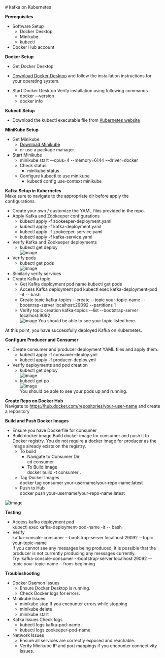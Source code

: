 ﻿﻿# kafka on Kubernetes

**Prerequisites**
- Software Setup
  * Docker Desktop
  * Minikube
  * kubectl
- Docker Hub account 

**Docker Setup**
+ Get Docker Desktop
 - [Download Docker Desktop](https://www.docker.com/products/docker-desktop/) and follow the installation instructions for your operating system.
+ Start Docker Desktop
  Verify installation using following commands <br>
   - docker --version
   - docker info

**Kubectl Setup**
+ Download the kubectl executable file from [Kubernetes website](https://kubernetes.io/docs/tasks/tools/install-kubectl-windows/)

**MiniKube Setup**
+ Get Minikube <br>
  - [Download Minikube](https://minikube.sigs.k8s.io/docs/start/?arch=%2Fwindows%2Fx86-64%2Fstable%2F.exe+download)
  - or use a package manager.
+ Start Minikube
  - minikube start --cpus=4 --memory=6144 --driver=docker
  - Check status:
    * minikube status
  - Configure kubectl to use minikube
    * kubectl config use-context minikube

**Kafka Setup in Kubernetes** <br>
Make sure to navigate to the appropriate dir before apply the configurations. <br>
+ Create your own / customize the YAML files provided in the repo.
+ Apply Kafka and Zookeeper configurations
  - kubectl apply -f zookeeper-deployment.yaml
  - kubectl apply -f kafka-deployment.yaml
  - kubectl apply -f zookeeper-service.yaml
  - kubectl apply -f kafka-service.yaml
+ Verify Kafka and Zookeeper deployments
  - kubectl get deploy <br>
    ![image](https://github.com/user-attachments/assets/de227646-6861-42ba-a185-e09bbaa76576)
+ Verify pods
  - kubectl get pods <br>
    ![image](https://github.com/user-attachments/assets/9e45bc5a-54e0-4cef-89c4-c9fb20388e0c)
+ Similarly verify services
+ Create Kafka topic
  - Get Kafka deployment pod name
    kubectl get pods
  - Access Kafka deployment pod
    kubectl exec kafka-deployment-pod -it -- bash
  - Create topic
    kafka-topics --create --topic your-topic-name --bootstrap-server localhost:29092 --partitions 1
  - Verify topic creation
    kafka-topics --list --bootstrap-server localhost:9092 <br>
    ![image](https://github.com/user-attachments/assets/cb001f2b-139f-4400-85a2-49b09cc275da)
    You should be able to see your topic listed here.

At this point, you have successfully deployed Kafka on Kubernetes. 

**Configure Producer and Consumer**
+ Create consumer and producer deployment YAML files and apply them.
  - kubectl apply -f consumer-deploy.yml
  - kubectl apply -f producer-deploy.yml
+ Verify deployments and pod creation
  - kubectl get deploy <br>
    ![image](https://github.com/user-attachments/assets/b2d92cf3-c886-4d39-8db5-35706ecf849b)
  - kubectl get po <br>
    ![image](https://github.com/user-attachments/assets/3c44b4fd-75fb-465a-9561-6c4afe462aef) <br>
You should be able to see your pods up and running.

**Create Repo on Docker Hub** <br>
Navigate to https://hub.docker.com/repositories/your-user-name and create a repository. 

**Build and Push Docker Images**
+ Ensure you have Dockerfile for consumer
+ Build docker image
  Build docker image for consumer and push it to Docker registry. You do not require a docker image for producer as the image already exists on the registry.
  * To build <br>
    - Navigate to Consumer Dir <br>
      cd consumer <br>
    - To Build Image <br>
      docker build -t consumer . <br>
  * Tag Docker Images <br>
    docker tag consumer your-username/your-repo-name:latest <br>
  * Push to Hub <br>
    docker push your-username/your-repo-name:latest <br>

![image](https://github.com/user-attachments/assets/0314a4cd-92cc-4bf0-a1bb-a502648027b2)

**Testing**
+ Access kafka deployment pod <br>
  kubectl exec kafka-deployment-pod-name -it -- bash <br>
+ Verify <br>
  kafka-console-consumer --bootstrap-server localhost:29092 --topic your-topic-name <br>
  If you cannot see any messages being produced, it is possible that the producer is not currently producing any messages currently. <br>
  Try: kafka-console-consumer --bootstrap-server localhost:29092 --topic your-topic-name --from-beginning <br>

**Troubleshooting**
+ Docker Daemon Issues
  * Ensure Docker Desktop is running.
  * Check Docker logs for errors.
+ Minikube Issues
  * minikube stop
  If you encounter errors while stopping
  * minikube delete
  * minikube start
+ Kafka Issues
  Check logs
  * kubectl logs kafka-pod-name
  * kubectl logs zookeeper-pod-name
+ Network Issues
  * Ensure all services are correctly exposed and reachable.
  * Verify Minikube IP and port mappings if you encounter connectivity issues.


